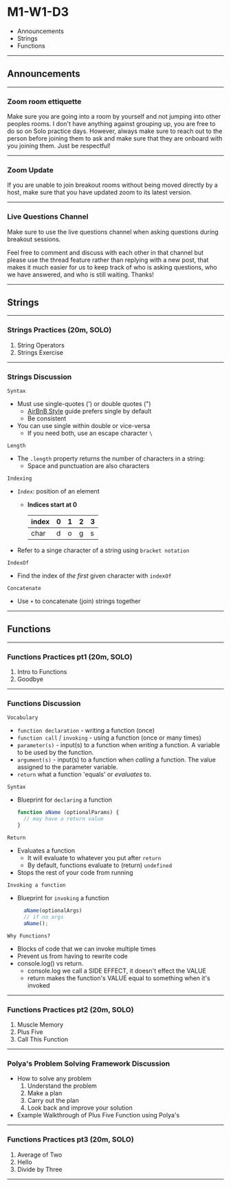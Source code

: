 # M1-W1-D3

- Announcements
- Strings
- Functions

---

## Announcements

---

### Zoom room ettiquette

Make sure you are going into a room by yourself and not jumping into other
peoples rooms. I don't have anything against grouping up, you are free to do so
on Solo practice days. However, always make sure to reach out to the person
before joining them to ask and make sure that they are onboard with you joining
them. Just be respectful!

---

### Zoom Update

If you are unable to join breakout rooms without being moved directly by a host,
make sure that you have updated zoom to its latest version.

---

### Live Questions Channel

Make sure to use the live questions channel when asking questions during
breakout sessions.

Feel free to comment and discuss with each other in that channel but please use
the thread feature rather than replying with a new post, that makes it much
easier for us to keep track of who is asking questions, who we have answered,
and who is still waiting. Thanks!

---

## Strings

---

### Strings Practices (20m, SOLO)

1. String Operators
2. Strings Exercise

---

### Strings Discussion

`Syntax`

- Must use single-quotes (') or double quotes (")
  - [AirBnB Style](https://github.com/airbnb/javascript) guide prefers single by default
  - Be consistent
- You can use single within double or vice-versa
  - If you need both, use an escape character `\`

`Length`

- The `.length` property returns the number of characters in a string:
  - Space and punctuation are also characters

`Indexing`

- `Index`: position of an element
  - **Indices start at 0**

      | index | 0 | 1 | 2 | 3 |
      |-------|---|---|---|---|
      | char  | d | o | g | s |

- Refer to a singe character of a string using `bracket notation`

`IndexOf`

- Find the index of _the first_ given character with `indexOf`

`Concatenate`

- Use `+` to concatenate (join) strings together

---

## Functions

---

### Functions Practices pt1 (20m, SOLO)

1. Intro to Functions
2. Goodbye

---

### Functions Discussion

`Vocabulary`

- `function declaration` - writing a function (once)
- `function call` / `invoking` - using a function (once or many times)
- `parameter(s)` - input(s) to a function when _writing_ a function. A variable
  to be used by the function.
- `argument(s)` - input(s) to a function when  _calling_ a function. The value
  assigned to the parameter variable.
- `return` what a function 'equals' or _evaluates_ to.

`Syntax`

- Blueprint for `declaring` a function

  ```js
  function aName (optionalParams) {
    // may have a return value
  }
  ```

`Return`

- Evaluates a function
  - It will evaluate to whatever you put after `return`
  - By default, functions evaluate to (return) `undefined`
- Stops the rest of your code from running

`Invoking a function`

- Blueprint for `invoking` a function

  ```js
    aName(optionalArgs)
    // if no args
    aName();
  ```

`Why Functions?`

- Blocks of code that we can invoke multiple times
- Prevent us from having to rewrite code
- console.log() vs return.
  - console.log we call a SIDE EFFECT, it doesn't effect the VALUE
  - return makes the function's VALUE equal to something when it's invoked


---

### Functions Practices pt2 (20m, SOLO)

1. Muscle Memory
2. Plus Five
3. Call This Function

---

### Polya's Problem Solving Framework Discussion

- How to solve any problem
  1. Understand the problem
  2. Make a plan
  3. Carry out the plan
  4. Look back and improve your solution
- Example Walkthrough of Plus Five Function using Polya's

---

### Functions Practices pt3 (20m, SOLO)

1. Average of Two
2. Hello
3. Divide by Three

---
